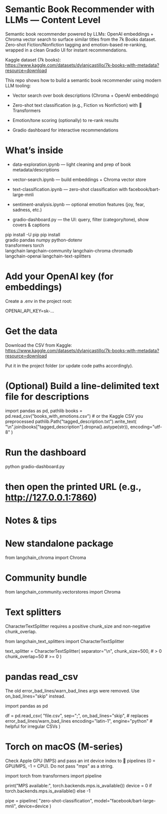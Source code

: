 # Semantic Book Recommender with LLMs — Content Level

Semantic book recommender powered by LLMs: OpenAI embeddings + Chroma vector search to surface similar titles from the 7k Books dataset.
Zero-shot Fiction/Nonfiction tagging and emotion-based re-ranking, wrapped in a clean Gradio UI for instant recommendations.




Kaggle dataset (7k books): https://www.kaggle.com/datasets/dylanjcastillo/7k-books-with-metadata?resource=download

This repo shows how to build a semantic book recommender using modern LLM tooling:

* Vector search over book descriptions (Chroma + OpenAI embeddings)

* Zero-shot text classification (e.g., Fiction vs Nonfiction) with 🤗 Transformers

* Emotion/tone scoring (optionally) to re-rank results

* Gradio dashboard for interactive recommendations

# What’s inside

* data-exploration.ipynb — light cleaning and prep of book metadata/descriptions

* vector-search.ipynb — build embeddings + Chroma vector store

* text-classification.ipynb — zero-shot classification with facebook/bart-large-mnli

* sentiment-analysis.ipynb — optional emotion features (joy, fear, sadness, etc.)

* gradio-dashboard.py — the UI: query, filter (category/tone), show covers & captions

pip install -U pip
pip install \
  gradio pandas numpy python-dotenv \
  transformers torch \
  langchain langchain-community langchain-chroma chromadb \
  langchain-openai langchain-text-splitters


# Add your OpenAI key (for embeddings)
Create a .env in the project root:

OPENAI_API_KEY=sk-...

# Get the data

Download the CSV from Kaggle:
https://www.kaggle.com/datasets/dylanjcastillo/7k-books-with-metadata?resource=download

Put it in the project folder (or update code paths accordingly).

# (Optional) Build a line-delimited text file for descriptions

import pandas as pd, pathlib
books = pd.read_csv("books_with_emotions.csv")  # or the Kaggle CSV you preprocessed
pathlib.Path("tagged_description.txt").write_text(
    "\n".join(books["tagged_description"].dropna().astype(str)),
    encoding="utf-8"
)


# Run the dashboard
python gradio-dashboard.py
# then open the printed URL (e.g., http://127.0.0.1:7860)



# Notes & tips
# New standalone package
from langchain_chroma import Chroma

# Community bundle
from langchain_community.vectorstores import Chroma

# Text splitters

CharacterTextSplitter requires a positive chunk_size and non-negative chunk_overlap.

from langchain_text_splitters import CharacterTextSplitter

text_splitter = CharacterTextSplitter(
  separator="\n",
  chunk_size=500,   # > 0
  chunk_overlap=50  # >= 0
)

# pandas read_csv

The old error_bad_lines/warn_bad_lines args were removed. Use on_bad_lines="skip" instead.

import pandas as pd

df = pd.read_csv(
  "file.csv",
  sep=";",
  on_bad_lines="skip",  # replaces error_bad_lines/warn_bad_lines
  encoding="latin-1",
  engine="python"       # helpful for irregular CSVs
)


# Torch on macOS (M-series)

Check Apple GPU (MPS) and pass an int device index to 🤗 pipelines (0 = GPU/MPS, -1 = CPU). Do not pass "mps" as a string.

import torch
from transformers import pipeline

print("MPS available:", torch.backends.mps.is_available())
device = 0 if torch.backends.mps.is_available() else -1

pipe = pipeline(
  "zero-shot-classification",
  model="facebook/bart-large-mnli",
  device=device
)

